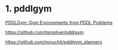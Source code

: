 # 1. pddlgym
[PDDLGym: Gym Environments from PDDL Problems](https://arxiv.org/abs/2002.06432)

https://github.com/tomsilver/pddlgym


https://github.com/ronuchit/pddlgym_planners


























